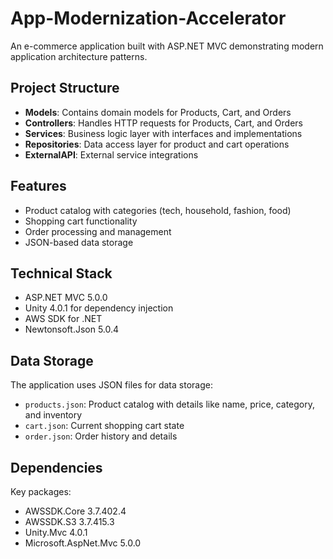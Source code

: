 # App-Modernization-Accelerator

An e-commerce application built with ASP.NET MVC demonstrating modern application architecture patterns.

## Project Structure

- **Models**: Contains domain models for Products, Cart, and Orders
- **Controllers**: Handles HTTP requests for Products, Cart, and Orders
- **Services**: Business logic layer with interfaces and implementations
- **Repositories**: Data access layer for product and cart operations
- **ExternalAPI**: External service integrations

## Features

- Product catalog with categories (tech, household, fashion, food)
- Shopping cart functionality
- Order processing and management
- JSON-based data storage

## Technical Stack

- ASP.NET MVC 5.0.0
- Unity 4.0.1 for dependency injection
- AWS SDK for .NET
- Newtonsoft.Json 5.0.4

## Data Storage

The application uses JSON files for data storage:
- `products.json`: Product catalog with details like name, price, category, and inventory
- `cart.json`: Current shopping cart state
- `order.json`: Order history and details

## Dependencies

Key packages:
- AWSSDK.Core 3.7.402.4
- AWSSDK.S3 3.7.415.3
- Unity.Mvc 4.0.1
- Microsoft.AspNet.Mvc 5.0.0